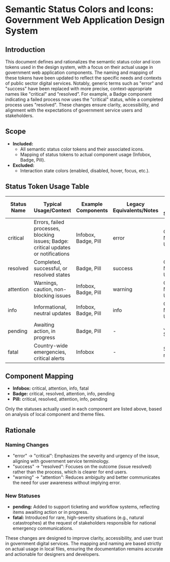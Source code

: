 # Semantic Status Colors and Icons: Government Web Application Design System

## Introduction

This document defines and rationalizes the semantic status color and icon tokens used in the design system, with a focus on their actual usage in government web application components. The naming and mapping of these tokens have been updated to reflect the specific needs and contexts of public sector digital services. Notably, generic terms such as "error" and "success" have been replaced with more precise, context-appropriate names like "critical" and "resolved". For example, a Badge component indicating a failed process now uses the "critical" status, while a completed process uses "resolved". These changes ensure clarity, accessibility, and alignment with the expectations of government service users and stakeholders.

## Scope

- **Included:**
  - All semantic status color tokens and their associated icons.
  - Mapping of status tokens to actual component usage (Infobox, Badge, Pill).
- **Excluded:**
  - Interaction state colors (enabled, disabled, hover, focus, etc.).

## Status Token Usage Table

| Status Name | Typical Usage/Context | Example Components | Legacy Equivalents/Notes | Inspiration (Other Design Systems/Apps) | Change Status | Enforced Usage |
|-------------|----------------------|--------------------|-------------------------|-----------------------------------------|--------------|----------------|
| critical    | Errors, failed processes, blocking issues; Badge: critical updates or notifications | Infobox, Badge, Pill | error | GOV.UK, Material, USWDS | Renamed | strict |
| resolved    | Completed, successful, or resolved states | Badge, Pill | success | GOV.UK, Material, USWDS | Renamed | recommended |
| attention   | Warnings, caution, non-blocking issues | Infobox, Badge, Pill | warning | GOV.UK, Material, USWDS | Renamed | recommended |
| info        | Informational, neutral updates | Infobox, Badge, Pill | info | GOV.UK, Material, USWDS | Unchanged | recommended |
| pending     | Awaiting action, in progress | Badge, Pill | - | Jira, ServiceNow | Added | recommended |
| fatal       | Country-wide emergencies, critical alerts | Infobox | - | Stakeholder request | Added | strict |

## Component Mapping

- **Infobox:** critical, attention, info, fatal
- **Badge:** critical, resolved, attention, info, pending
- **Pill:** critical, resolved, attention, info, pending

Only the statuses actually used in each component are listed above, based on analysis of local component and theme files.

## Rationale

### Naming Changes
- "error" → "critical": Emphasizes the severity and urgency of the issue, aligning with government service terminology.
- "success" → "resolved": Focuses on the outcome (issue resolved) rather than the process, which is clearer for end users.
- "warning" → "attention": Reduces ambiguity and better communicates the need for user awareness without implying error.

### New Statuses
- **pending:** Added to support ticketing and workflow systems, reflecting items awaiting action or in progress.
- **fatal:** Introduced for rare, high-severity situations (e.g., natural catastrophes) at the request of stakeholders responsible for national emergency communications.

These changes are designed to improve clarity, accessibility, and user trust in government digital services. The mapping and naming are based strictly on actual usage in local files, ensuring the documentation remains accurate and actionable for designers and developers.
